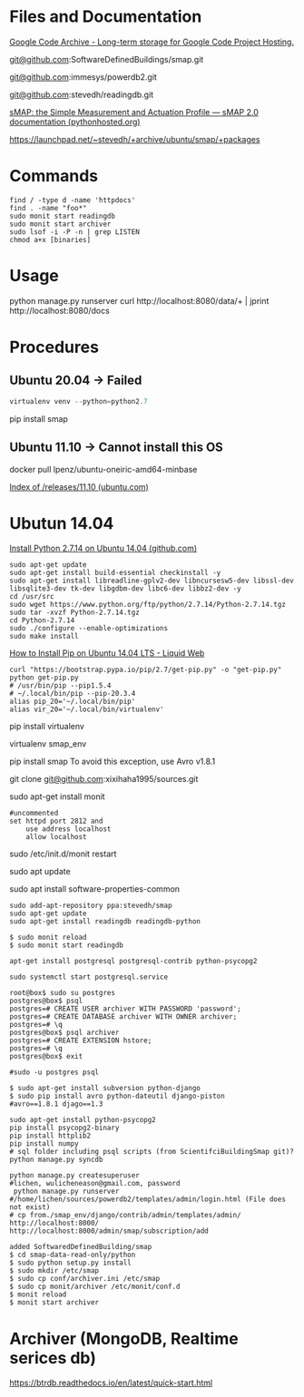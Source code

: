 # Files and Documentation

[Google Code Archive - Long-term storage for Google Code Project Hosting.](https://code.google.com/archive/p/smap-data/downloads)

git@github.com:SoftwareDefinedBuildings/smap.git

git@github.com:immesys/powerdb2.git

git@github.com:stevedh/readingdb.git

[sMAP: the Simple Measurement and Actuation Profile — sMAP 2.0 documentation (pythonhosted.org)](https://pythonhosted.org/Smap/en/2.0/index.html)

https://launchpad.net/~stevedh/+archive/ubuntu/smap/+packages

# Commands

```shell
find / -type d -name 'httpdocs'
find . -name "foo*"
sudo monit start readingdb
sudo monit start archiver
sudo lsof -i -P -n | grep LISTEN
chmod a+x [binaries]
```

# Usage
python manage.py runserver
curl http://localhost:8080/data/+ | jprint
http://localhost:8080/docs
# Procedures

## Ubuntu 20.04 -> Failed

```py
virtualenv venv --python=python2.7
```

 pip install smap

## Ubuntu 11.10 -> Cannot install this OS

docker pull lpenz/ubuntu-oneiric-amd64-minbase

[Index of /releases/11.10 (ubuntu.com)](http://old-releases.ubuntu.com/releases/11.10/)

# Ubutun 14.04

[Install Python 2.7.14 on Ubuntu 14.04 (github.com)](https://gist.github.com/pigeonflight/39e7513e46b419b8b51f8671445c4ea2)

```shell
sudo apt-get update
sudo apt-get install build-essential checkinstall -y
sudo apt-get install libreadline-gplv2-dev libncursesw5-dev libssl-dev libsqlite3-dev tk-dev libgdbm-dev libc6-dev libbz2-dev -y
cd /usr/src
sudo wget https://www.python.org/ftp/python/2.7.14/Python-2.7.14.tgz
sudo tar -xvzf Python-2.7.14.tgz
cd Python-2.7.14
sudo ./configure --enable-optimizations
sudo make install
```



[How to Install Pip on Ubuntu 14.04 LTS - Liquid Web](https://www.liquidweb.com/kb/how-to-install-pip-on-ubuntu-14-04-lts/)

```shell
curl "https://bootstrap.pypa.io/pip/2.7/get-pip.py" -o "get-pip.py"
python get-pip.py
# /usr/bin/pip --pip1.5.4
# ~/.local/bin/pip --pip-20.3.4
alias pip_20='~/.local/bin/pip'
alias vir_20='~/.local/bin/virtualenv'
```



pip install virtualenv

virtualenv smap_env

pip install smap
To avoid this exception, use Avro v1.8.1

git clone git@github.com:xixihaha1995/sources.git

sudo apt-get install monit

```shell
#uncommented
set httpd port 2812 and
    use address localhost
    allow localhost
```

sudo /etc/init.d/monit restart

sudo apt update

sudo apt install software-properties-common

```
sudo add-apt-repository ppa:stevedh/smap
sudo apt-get update
sudo apt-get install readingdb readingdb-python

$ sudo monit reload
$ sudo monit start readingdb
```

```
apt-get install postgresql postgresql-contrib python-psycopg2

sudo systemctl start postgresql.service
```
```
root@box$ sudo su postgres
postgres@box$ psql
postgres=# CREATE USER archiver WITH PASSWORD 'password';
postgres=# CREATE DATABASE archiver WITH OWNER archiver;
postgres=# \q
postgres@box$ psql archiver
postgres=# CREATE EXTENSION hstore;
postgres=# \q
postgres@box$ exit

#sudo -u postgres psql
```

```
$ sudo apt-get install subversion python-django
$ sudo pip install avro python-dateutil django-piston
#avro==1.8.1 djago==1.3

sudo apt-get install python-psycopg2
pip install psycopg2-binary 
pip install httplib2
pip install numpy
# sql folder including psql scripts (from ScientifciBuildingSmap git)?
python manage.py syncdb

python manage.py createsuperuser
#lichen, wulicheneason@gmail.com, password
 python manage.py runserver
#/home/lichen/sources/powerdb2/templates/admin/login.html (File does not exist)
# cp from./smap_env/django/contrib/admin/templates/admin/
http://localhost:8000/
http://localhost:8000/admin/smap/subscription/add
```

```
added SoftwaredDefinedBuilding/smap
$ cd smap-data-read-only/python
$ sudo python setup.py install
$ sudo mkdir /etc/smap
$ sudo cp conf/archiver.ini /etc/smap
$ sudo cp monit/archiver /etc/monit/conf.d
$ monit reload
$ monit start archiver
```

# Archiver (MongoDB, Realtime serices db)
https://btrdb.readthedocs.io/en/latest/quick-start.html